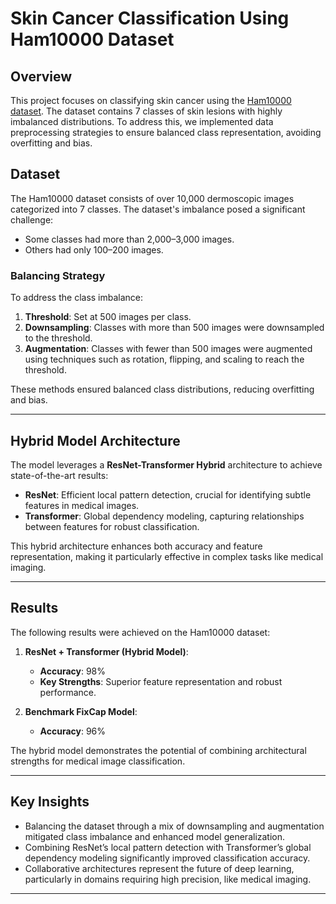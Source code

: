 # Skin Cancer Classification Using Ham10000 Dataset

## Overview  
This project focuses on classifying skin cancer using the [Ham10000 dataset](https://www.kaggle.com/datasets/kmader/skin-cancer-mnist-ham10000). The dataset contains 7 classes of skin lesions with highly imbalanced distributions. To address this, we implemented data preprocessing strategies to ensure balanced class representation, avoiding overfitting and bias.

## Dataset  
The Ham10000 dataset consists of over 10,000 dermoscopic images categorized into 7 classes. The dataset's imbalance posed a significant challenge:
- Some classes had more than 2,000–3,000 images.
- Others had only 100–200 images.

### Balancing Strategy  
To address the class imbalance:  
1. **Threshold**: Set at 500 images per class.  
2. **Downsampling**: Classes with more than 500 images were downsampled to the threshold.  
3. **Augmentation**: Classes with fewer than 500 images were augmented using techniques such as rotation, flipping, and scaling to reach the threshold.  

These methods ensured balanced class distributions, reducing overfitting and bias.

---

## Hybrid Model Architecture  
The model leverages a **ResNet-Transformer Hybrid** architecture to achieve state-of-the-art results:  
- **ResNet**: Efficient local pattern detection, crucial for identifying subtle features in medical images.  
- **Transformer**: Global dependency modeling, capturing relationships between features for robust classification.  

This hybrid architecture enhances both accuracy and feature representation, making it particularly effective in complex tasks like medical imaging.

---

## Results  
The following results were achieved on the Ham10000 dataset:  
1. **ResNet + Transformer (Hybrid Model)**:  
   - **Accuracy**: 98%  
   - **Key Strengths**: Superior feature representation and robust performance.  

2. **Benchmark FixCap Model**:  
   - **Accuracy**: 96%  

The hybrid model demonstrates the potential of combining architectural strengths for medical image classification.

---

## Key Insights  
- Balancing the dataset through a mix of downsampling and augmentation mitigated class imbalance and enhanced model generalization.  
- Combining ResNet’s local pattern detection with Transformer’s global dependency modeling significantly improved classification accuracy.  
- Collaborative architectures represent the future of deep learning, particularly in domains requiring high precision, like medical imaging.

---


